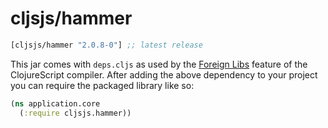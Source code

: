 # cljsjs/hammer

[](dependency)
```clojure
[cljsjs/hammer "2.0.8-0"] ;; latest release
```
[](/dependency)

This jar comes with `deps.cljs` as used by the [Foreign Libs][flibs] feature
of the ClojureScript compiler. After adding the above dependency to your project
you can require the packaged library like so:

```clojure
(ns application.core
  (:require cljsjs.hammer))
```

[flibs]: https://clojurescript.org/reference/packaging-foreign-deps
